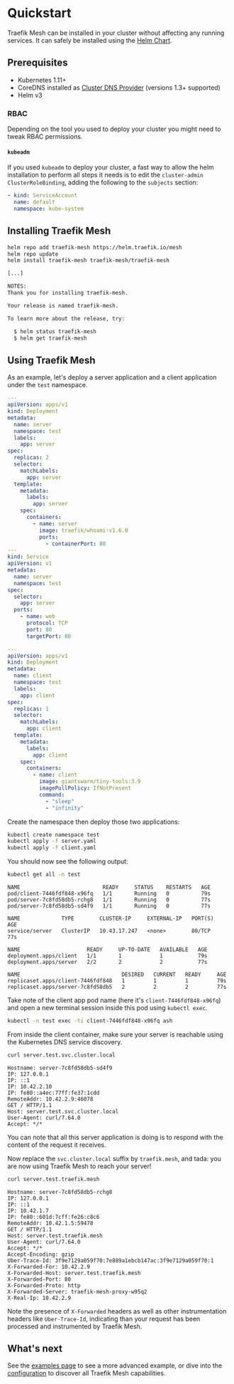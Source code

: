# Quickstart

Traefik Mesh can be installed in your cluster without affecting any running services.
It can safely be installed using the [Helm Chart](https://helm.sh/docs/intro/using_helm/#helm-install-installing-a-package).

## Prerequisites

- Kubernetes 1.11+
- CoreDNS installed as [Cluster DNS Provider](https://kubernetes.io/docs/tasks/administer-cluster/dns-custom-nameservers/) (versions 1.3+ supported)
- Helm v3

### RBAC

Depending on the tool you used to deploy your cluster you might need to tweak RBAC permissions.

#### `kubeadm`

If you used `kubeadm` to deploy your cluster, a fast way to allow the helm installation to perform all steps it needs is to edit the
`cluster-admin` `ClusterRoleBinding`, adding the following to the `subjects` section:

```yaml
- kind: ServiceAccount
  name: default
  namespace: kube-system
```

## Installing Traefik Mesh

```bash tab="Command"
helm repo add traefik-mesh https://helm.traefik.io/mesh
helm repo update
helm install traefik-mesh traefik-mesh/traefik-mesh
```

```bash tab="Expected output"
[...]

NOTES:
Thank you for installing traefik-mesh.

Your release is named traefik-mesh.

To learn more about the release, try:

  $ helm status traefik-mesh
  $ helm get traefik-mesh
```

## Using Traefik Mesh

As an example, let's deploy a server application and a client application under the `test` namespace.

```yaml tab="server.yaml"
---
apiVersion: apps/v1
kind: Deployment
metadata:
  name: server
  namespace: test
  labels:
    app: server
spec:
  replicas: 2
  selector:
    matchLabels:
      app: server
  template:
    metadata:
      labels:
        app: server
    spec:
      containers:
        - name: server
          image: traefik/whoami:v1.6.0
          ports:
            - containerPort: 80
---
kind: Service
apiVersion: v1
metadata:
  name: server
  namespace: test
spec:
  selector:
    app: server
  ports:
    - name: web
      protocol: TCP
      port: 80
      targetPort: 80
```

```yaml tab="client.yaml"
---
apiVersion: apps/v1
kind: Deployment
metadata:
  name: client
  namespace: test
  labels:
    app: client
spec:
  replicas: 1
  selector:
    matchLabels:
      app: client
  template:
    metadata:
      labels:
        app: client
    spec:
      containers:
        - name: client
          image: giantswarm/tiny-tools:3.9
          imagePullPolicy: IfNotPresent
          command:
            - "sleep"
            - "infinity"
```

Create the namespace then deploy those two applications:

```bash
kubectl create namespace test
kubectl apply -f server.yaml
kubectl apply -f client.yaml
```

You should now see the following output:

```bash tab="Command"
kubectl get all -n test
```

```text tab="Expected output"
NAME                          READY     STATUS    RESTARTS   AGE
pod/client-7446fdf848-x96fq   1/1       Running   0          79s
pod/server-7c8fd58db5-rchg8   1/1       Running   0          77s
pod/server-7c8fd58db5-sd4f9   1/1       Running   0          77s

NAME             TYPE        CLUSTER-IP     EXTERNAL-IP   PORT(S)   AGE
service/server   ClusterIP   10.43.17.247   <none>        80/TCP    77s

NAME                     READY     UP-TO-DATE   AVAILABLE   AGE
deployment.apps/client   1/1       1            1           79s
deployment.apps/server   2/2       2            2           77s

NAME                                DESIRED   CURRENT   READY     AGE
replicaset.apps/client-7446fdf848   1         1         1         79s
replicaset.apps/server-7c8fd58db5   2         2         2         77s
```

Take note of the client app pod name (here it's `client-7446fdf848-x96fq`) and open a new terminal session inside this pod using `kubectl exec`.

```bash
kubectl -n test exec -ti client-7446fdf848-x96fq ash
```

From inside the client container, make sure your server is reachable using the Kubernetes DNS service discovery.

```bash tab="Command"
curl server.test.svc.cluster.local
```

```test tab="Expected Output"
Hostname: server-7c8fd58db5-sd4f9
IP: 127.0.0.1
IP: ::1
IP: 10.42.2.10
IP: fe80::a4ec:77ff:fe37:1cdd
RemoteAddr: 10.42.2.9:46078
GET / HTTP/1.1
Host: server.test.svc.cluster.local
User-Agent: curl/7.64.0
Accept: */*
```

You can note that all this server application is doing is to respond with the content of the request it receives.

Now replace the `svc.cluster.local` suffix by `traefik.mesh`, and tada: you are now using Traefik Mesh to reach your server!

```bash tab="Command"
curl server.test.traefik.mesh
```

```test tab="Expected Output"
Hostname: server-7c8fd58db5-rchg8
IP: 127.0.0.1
IP: ::1
IP: 10.42.1.7
IP: fe80::601d:7cff:fe26:c8c6
RemoteAddr: 10.42.1.5:59478
GET / HTTP/1.1
Host: server.test.traefik.mesh
User-Agent: curl/7.64.0
Accept: */*
Accept-Encoding: gzip
Uber-Trace-Id: 3f9e7129a059f70:7e889a1ebcb147ac:3f9e7129a059f70:1
X-Forwarded-For: 10.42.2.9
X-Forwarded-Host: server.test.traefik.mesh
X-Forwarded-Port: 80
X-Forwarded-Proto: http
X-Forwarded-Server: traefik-mesh-proxy-w95q2
X-Real-Ip: 10.42.2.9
```

Note the presence of `X-Forwarded` headers as well as other instrumentation headers like `Uber-Trace-Id`, indicating than your request has been processed and instrumented by Traefik Mesh.

## What's next

See the [examples page](examples.md) to see a more advanced example, or dive into the [configuration](configuration.md) to discover all Traefik Mesh capabilities.
